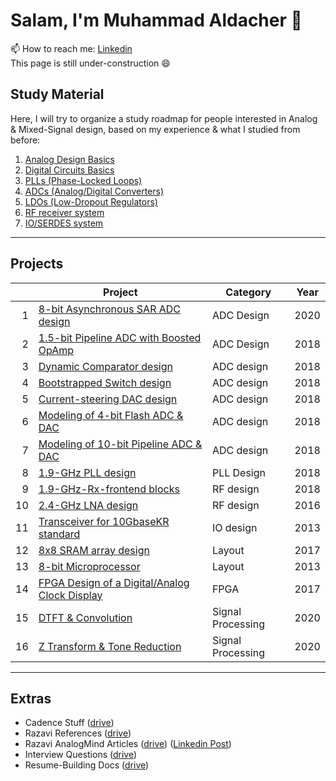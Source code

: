 # Salam, I'm Muhammad Aldacher 👋
📫 How to reach me: [Linkedin](https://www.linkedin.com/in/muhammad-isa-aldacher-95336831/)</br>
This page is still under-construction 😄
<!--
**muhammadaldacher/muhammadaldacher** is a ✨ _special_ ✨ repository because its `README.md` (this file) appears on your GitHub profile.

Here are some ideas to get you started:

- 🔭 I’m currently working on ...
- 🌱 I’m currently learning ...
- 👯 I’m looking to collaborate on ...
- 🤔 I’m looking for help with ...
- 💬 Ask me about ...
- 📫 How to reach me: ...
- 😄 Pronouns: ...
- ⚡ Fun fact: ...
-->
## Study Material
Here, I will try to organize a study roadmap for people interested in Analog & Mixed-Signal design, based on my experience & what I studied from before:
1. [Analog Design Basics](https://github.com/muhammadaldacher/muhammadaldacher/blob/main/docs/1_Analog_Design_Basics.md)
2. [Digital Circuits Basics](https://github.com/muhammadaldacher/muhammadaldacher/blob/main/docs/2_Digital_Circuits_Basics.md)
3. [PLLs (Phase-Locked Loops)](https://github.com/muhammadaldacher/muhammadaldacher/blob/main/docs/3_PLLs.md)
4. [ADCs (Analog/Digital Converters)](https://github.com/muhammadaldacher/muhammadaldacher/blob/main/docs/4_ADCs.md)
5. [LDOs (Low-Dropout Regulators)](https://github.com/muhammadaldacher/muhammadaldacher/blob/main/docs/5_LDOs.md)
6. [RF receiver system](https://github.com/muhammadaldacher/muhammadaldacher/blob/main/docs/6_RF_Rx.md)
7. [IO/SERDES system](https://github.com/muhammadaldacher/muhammadaldacher/blob/main/docs/7_IO_transceivers.md)
---
## Projects
| | Project | Category | Year |
|---:|---|---|---|
|  1 | [8-bit Asynchronous SAR ADC design](https://github.com/muhammadaldacher/Analog-Design-of-Asynchronous-SAR-ADC)                        | ADC Design |  2020 |
|  2 | [1.5-bit Pipeline ADC with Boosted OpAmp](https://github.com/muhammadaldacher/Analog-Design-of-1.5-bit-Pipeline-ADC-And-Boosted-OpAmp)| ADC Design |  2018 |
|  3 | [Dynamic Comparator design](https://github.com/muhammadaldacher/Analog-Design-of-Dynamic-Comparator)                                  | ADC design |  2018 |
|  4 | [Bootstrapped Switch design](https://github.com/muhammadaldacher/Analog-Design-of-Bootstrapped-Switch)                                | ADC design |  2018 |
|  5 | [Current-steering DAC design](https://github.com/muhammadaldacher/Analog-design-of-4-bit-current-steering-DACs)                       | ADC design |  2018 |
|  6 | [Modeling of 4-bit Flash ADC & DAC](https://github.com/muhammadaldacher/Modeling-of-4-bit-Flash-ADC-and-4-bit-DAC)                    | ADC design |  2018 |
|  7 | [Modeling of 10-bit Pipeline ADC & DAC](https://github.com/muhammadaldacher/Modeling-of-10-bit-Pipeline-ADC-and-10-bit-DAC)           | ADC design |  2018 |
|  8 | [1.9-GHz PLL design](https://github.com/muhammadaldacher/Analog-Design-of-1.9-GHz-PLL-system)                                         | PLL Design |  2018 |
|  9 | [1.9-GHz-Rx-frontend blocks](https://github.com/muhammadaldacher/RF-design-of-1.9-GHz-Rx-frontend)                                    | RF design |  2018 |
|  10| [2.4-GHz LNA design](https://github.com/muhammadaldacher/RF-design-of-2.4-GHz-LNA)                                                    | RF design |  2016 |
|  11| [Transceiver for 10GbaseKR standard](https://github.com/muhammadaldacher/Analog-design-of-10-GbaseKR-high-speed-serial-link-transceiver-in-65-nm-CMOS) | IO design |  2013 |
|  12| [8x8 SRAM array design](https://github.com/muhammadaldacher/Layout-Design-of-an-8x8-SRAM-array)                                       | Layout |  2017 |
|  13| [8-bit Microprocessor](https://github.com/muhammadaldacher/Layout-Design-for-an-8-bit-Microprocessor)                                 | Layout |  2013 |
|  14| [FPGA Design of a Digital/Analog Clock Display](https://github.com/muhammadaldacher/FPGA-Design-of-a-Digital-Analog-Clock-Display-using-Digilent-Basys3-Artix-7) | FPGA |  2017 |
|  15| [DTFT & Convolution](https://github.com/muhammadaldacher/Signal-Processing-DTFT-and-Convolution)                                      | Signal Processing |  2020 |
|  16| [Z Transform & Tone Reduction](https://github.com/muhammadaldacher/Signal-Processing-Z-Transform-and-Tone-Reduction)                  | Signal Processing |  2020 |


---
<!--
1. Cadence Tool
2. Layout
3. EM/IR
-->
## Extras
- Cadence Stuff ([drive](https://drive.google.com/drive/folders/0B-sYTk-Q69hJcFhUSFh0RldQN0k?resourcekey=0-TKRhphJsln3ULQS6VEVH6w&usp=share_link))
- Razavi References ([drive](https://drive.google.com/drive/folders/1nh3xIubKoVVnNqBn1ol3yg5K-O-5yp5A?usp=share_link))</br>
- Razavi AnalogMind Articles ([drive](https://drive.google.com/drive/folders/1s2yY1Wdd_azZkNUN0VTgJlu-6ddwTAYN?usp=share_link)) ([Linkedin Post](https://www.linkedin.com/posts/muhammad-isa-aldacher-95336831_analog-mixedsignal-vlsi-activity-6979211687199473664-R20d))</br>
- Interview Questions ([drive](https://drive.google.com/drive/folders/1qixg_mzW-9yX1lnDeskJIemhsvM4xd71?usp=share_link))</br>
- Resume-Building Docs ([drive](https://drive.google.com/drive/folders/1arDBKDMKbTtwGTp3IheAd3J2uaDd0Xx-?usp=share_link))</br>
